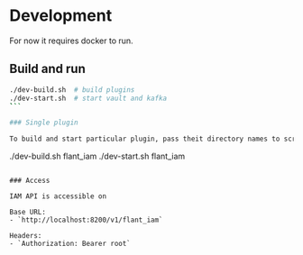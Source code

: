 # Development

For now it requires docker to run.

## Build and run

```bash
./dev-build.sh  # build plugins
./dev-start.sh  # start vault and kafka
̀```

### Single plugin

To build and start particular plugin, pass theit directory names to script arguments

```
./dev-build.sh flant_iam
./dev-start.sh flant_iam
```

### Access

IAM API is accessible on

Base URL:
- `http://localhost:8200/v1/flant_iam`

Headers:
- `Authorization: Bearer root`